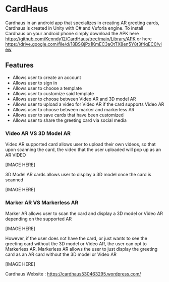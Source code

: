 # CardHaus

Cardhaus in an android app that specializes in creating AR greeting cards, Cardhaus is created in Unity with C# and Vuforia engine. To install Cardhaus on your android
phone simply download the APK here https://github.com/Kenndy12/CardHaus/tree/main/Library/APK or here https://drive.google.com/file/d/18BSQjPx1KmEC3aOtTX8en5Y8t3f4qEC0/view


## Features
- Allows user to create an account
- Allows user to sign in
- Allows user to choose a template
- Allows user to customize said template
- Allows user to choose between Video AR and 3D model AR
- Allows user to upload a video for Video AR if the card supports Video AR
- Allows user to choose between marker and markerless AR
- Allows user to save cards that have been customized
- Allows user to share the greeting card via social media

### Video AR VS 3D Model AR

Video AR supported card allows user to upload their own videos, so that upon scanning the card, the video that the user uploaded will pop up as an AR VIDEO

[IMAGE HERE]


3D Model AR cards allows user to display a 3D model once the card is scanned

[IMAGE HERE]

### Marker AR VS Markerless AR

Marker AR allows user to scan the card and display a 3D model or Video AR depending on the supported AR

[IMAGE HERE]

However, if the user does not have the card, or just wants to see the greeting card without the 3D model or Video AR, the user can opt to Markerless AR, Markerless AR 
allows the user to just display the greeting card as an AR card without the 3D model or Video AR

[IMAGE HERE]





Cardhaus Website : https://cardhaus530463295.wordpress.com/

